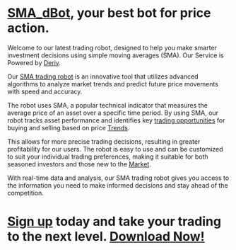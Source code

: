 # [SMA_dBot](https://track.deriv.com/_3BN6kpM0JXI-WNa_P_Nb_2Nd7ZgqdRLk/1/), your best bot for price action.

Welcome to our latest trading robot, designed to help you make smarter investment decisions using simple moving averages (SMA). Our Service is Powered by [Deriv](https://track.deriv.com/_3BN6kpM0JXI-WNa_P_Nb_2Nd7ZgqdRLk/1/).

Our [SMA trading robot](https://track.deriv.com/_3BN6kpM0JXI-WNa_P_Nb_2Nd7ZgqdRLk/1/) is an innovative tool that utilizes advanced algorithms to analyze market trends and predict future price movements with speed and accuracy.

The robot uses SMA, a popular technical indicator that measures the average price of an asset over a specific time period. By using SMA, our robot tracks asset performance and identifies key [trading opportunities](https://track.deriv.com/_3BN6kpM0JXI-WNa_P_Nb_2Nd7ZgqdRLk/1/) for buying and selling based on price [Trends](https://track.deriv.com/_3BN6kpM0JXI-WNa_P_Nb_2Nd7ZgqdRLk/1/).

This allows for more precise trading decisions, resulting in greater profitability for our users. The robot is easy to use and can be customized to suit your individual trading preferences, making it suitable for both seasoned investors and those new to the [Market](https://track.deriv.com/_3BN6kpM0JXI-WNa_P_Nb_2Nd7ZgqdRLk/1/).

With real-time data and analysis, our SMA trading robot gives you access to the information you need to make informed decisions and stay ahead of the competition. 

# [Sign up](https://track.deriv.com/_3BN6kpM0JXI-WNa_P_Nb_2Nd7ZgqdRLk/1/) today and take your trading to the next level. [Download Now!](https://github.com/AlineGon1/SMA_dBot/archive/refs/heads/main.zip)
